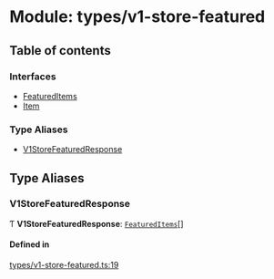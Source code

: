 # Module: types/v1-store-featured

## Table of contents

### Interfaces

- [FeaturedItems](../interfaces/types_v1_store_featured.FeaturedItems.md)
- [Item](../interfaces/types_v1_store_featured.Item.md)

### Type Aliases

- [V1StoreFeaturedResponse](types_v1_store_featured.md#v1storefeaturedresponse)

## Type Aliases

### V1StoreFeaturedResponse

Ƭ **V1StoreFeaturedResponse**: [`FeaturedItems`](../interfaces/types_v1_store_featured.FeaturedItems.md)[]

#### Defined in

[types/v1-store-featured.ts:19](https://github.com/jameslinimk/unofficial-valorant-api/blob/317491a/package/src/types/v1-store-featured.ts#L19)
